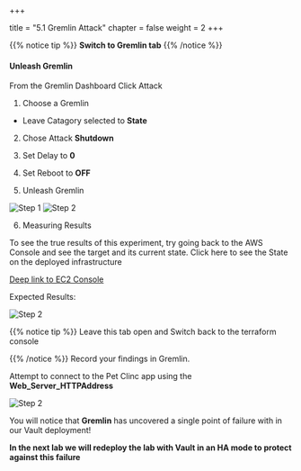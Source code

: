 +++

title = "5.1 Gremlin Attack"
chapter = false
weight = 2
+++

{{% notice tip %}}
__Switch to Gremlin tab__
{{% /notice %}}

#### Unleash Gremlin


From the Gremlin Dashboard Click Attack

1. Choose a Gremlin 
 - Leave Catagory selected to __State__

2. Chose Attack __Shutdown__

3. Set Delay to __0__

4. Set Reboot to __OFF__

5. Unleash Gremlin

![Step 1](/images/lab5/unleash_gremlin.png)
![Step 2](/images/lab5/attack_complete.png)

6. Measuring Results

To see the true results of this experiment, try going back to the AWS Console and see the target and its current state.  Click here to see the State on the deployed infrastructure 

[Deep link to EC2 Console](https://console.aws.amazon.com/ec2/v2/home?region=us-east-1#Instances:tag:Name=aws*;sort=instanceState)

Expected Results:

![Step 2](/images/lab5/ec2_down.png)

{{% notice tip %}}
Leave this tab open and Switch back to the terraform console

{{% /notice %}}
Record your findings in Gremlin.

Attempt to connect to the Pet Clinc app using the __Web_Server_HTTPAddress__

![Step 2](/images/lab5/petclinic-url.png)

You will notice that __Gremlin__ has uncovered a single point of failure with in our Vault deployment! 

__In the next lab we will redeploy the lab with Vault in an HA mode to protect against this failure__




